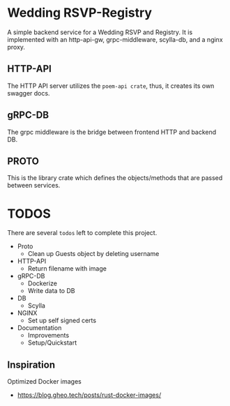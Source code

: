 # Wedding RSVP-Registry
A simple backend service for a Wedding RSVP and Registry. It is implemented with an http-api-gw, 
grpc-middleware, scylla-db, and a nginx proxy.

## HTTP-API
The HTTP API server utilizes the `poem-api crate`, thus, it creates its own swagger docs.

## gRPC-DB
The grpc middleware is the bridge between frontend HTTP and backend DB.

## PROTO
This is the library crate which defines the objects/methods that are passed between services.

# TODOS
There are several `todos` left to complete this project. 
- Proto
    - Clean up Guests object by deleting username
- HTTP-API
    - Return filename with image 
- gRPC-DB
    - Dockerize
    - Write data to DB
- DB
    - Scylla
- NGINX
    - Set up self signed certs 
- Documentation
    - Improvements
    - Setup/Quickstart

## Inspiration
Optimized Docker images
- https://blog.gheo.tech/posts/rust-docker-images/
